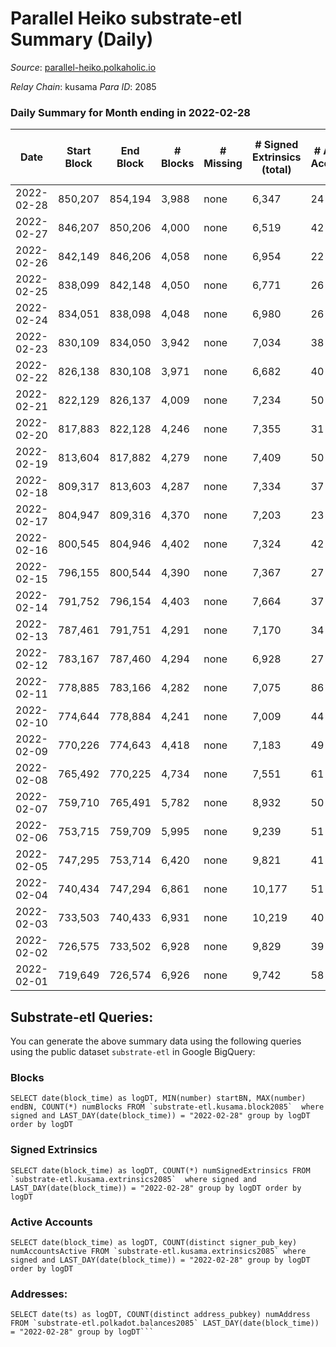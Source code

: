 # Parallel Heiko substrate-etl Summary (Daily)

_Source_: [parallel-heiko.polkaholic.io](https://parallel-heiko.polkaholic.io)

*Relay Chain*: kusama
*Para ID*: 2085



### Daily Summary for Month ending in 2022-02-28


| Date | Start Block | End Block | # Blocks | # Missing | # Signed Extrinsics (total) | # Active Accounts | # Addresses with Balances | # Events | # Transfers | # XCM Transfers In | # XCM Transfers Out |
| ---- | ----------- | --------- | -------- | --------- | --------------------------- | ----------------- | ------------------------- | -------- | ----------- | ------------------ | ------------------- |
| 2022-02-28 | 850,207 | 854,194 | 3,988 | none | 6,347 | 24 | 10,959 | 33,962 | 574 ($0.0011) |   |   |
| 2022-02-27 | 846,207 | 850,206 | 4,000 | none | 6,519 | 42 | 10,959 | 34,957 | 837 ($0.0018) |   |   |
| 2022-02-26 | 842,149 | 846,206 | 4,058 | none | 6,954 | 22 | 10,959 | 36,483 | 526 ($0.0011) |   |   |
| 2022-02-25 | 838,099 | 842,148 | 4,050 | none | 6,771 | 26 | 10,959 | 35,784 | 573 ($0.89) |   |   |
| 2022-02-24 | 834,051 | 838,098 | 4,048 | none | 6,980 | 26 | 10,958 | 36,667 | 623 ($0.001) |   |   |
| 2022-02-23 | 830,109 | 834,050 | 3,942 | none | 7,034 | 38 | 10,958 | 36,764 | 707 ($0.0014) |   |   |
| 2022-02-22 | 826,138 | 830,108 | 3,971 | none | 6,682 | 40 | 10,958 | 35,492 | 773 ($0.90) |   |   |
| 2022-02-21 | 822,129 | 826,137 | 4,009 | none | 7,234 | 50 | 10,957 | 37,912 | 907 ($4.47) |   |   |
| 2022-02-20 | 817,883 | 822,128 | 4,246 | none | 7,355 | 31 | 10,956 | 38,714 | 769 ($0.0018) |   |   |
| 2022-02-19 | 813,604 | 817,882 | 4,279 | none | 7,409 | 50 | 10,956 | 39,365 | 1,120 ($8.93) |   |   |
| 2022-02-18 | 809,317 | 813,603 | 4,287 | none | 7,334 | 37 | 10,956 | 38,815 | 864 ($1.30) |   |   |
| 2022-02-17 | 804,947 | 809,316 | 4,370 | none | 7,203 | 23 | 10,955 | 38,186 | 609 ($6.21) |   |   |
| 2022-02-16 | 800,545 | 804,946 | 4,402 | none | 7,324 | 42 | 10,955 | 39,085 | 940 ($0.0018) |   | 1 ($153.24) |
| 2022-02-15 | 796,155 | 800,544 | 4,390 | none | 7,367 | 27 | 10,954 | 38,940 | 662 ($0.0006) |   |   |
| 2022-02-14 | 791,752 | 796,154 | 4,403 | none | 7,664 | 37 | 10,954 | 40,459 | 955 ($0.0009) |   |   |
| 2022-02-13 | 787,461 | 791,751 | 4,291 | none | 7,170 | 34 | 10,953 | 38,129 | 833 ($0.0008) |   |   |
| 2022-02-12 | 783,167 | 787,460 | 4,294 | none | 6,928 | 27 | 10,952 | 37,015 | 671 ($3,736.52) |   |   |
| 2022-02-11 | 778,885 | 783,166 | 4,282 | none | 7,075 | 86 | 10,944 | 37,770 | 870 ($4,713.17) |   |   |
| 2022-02-10 | 774,644 | 778,884 | 4,241 | none | 7,009 | 44 | 10,943 | 37,641 | 1,073 ($0.0014) |   |   |
| 2022-02-09 | 770,226 | 774,643 | 4,418 | none | 7,183 | 49 | 10,943 | 38,720 | 1,102 ($989.55) |   |   |
| 2022-02-08 | 765,492 | 770,225 | 4,734 | none | 7,551 | 61 | 10,943 | 41,120 | 1,390 ($8,937.08) |   |   |
| 2022-02-07 | 759,710 | 765,491 | 5,782 | none | 8,932 | 50 | 10,943 | 48,692 | 1,341 ($0.0037) |   |   |
| 2022-02-06 | 753,715 | 759,709 | 5,995 | none | 9,239 | 51 | 10,943 | 50,197 | 1,192 ($0.002) |   |   |
| 2022-02-05 | 747,295 | 753,714 | 6,420 | none | 9,821 | 41 | 10,943 | 53,231 | 1,061 ($0.0025) |   |   |
| 2022-02-04 | 740,434 | 747,294 | 6,861 | none | 10,177 | 51 | 10,943 | 55,623 | 1,138 ($0.0023) |   |   |
| 2022-02-03 | 733,503 | 740,433 | 6,931 | none | 10,219 | 40 | 10,943 | 56,025 | 1,201 ($1,116.20) |   |   |
| 2022-02-02 | 726,575 | 733,502 | 6,928 | none | 9,829 | 39 | 10,922 | 54,234 | 1,018 ($49.71) |   |   |
| 2022-02-01 | 719,649 | 726,574 | 6,926 | none | 9,742 | 58 | 10,921 | 54,123 | 1,237 ($141.77) |   |   |

## Substrate-etl Queries:
You can generate the above summary data using the following queries using the public dataset `substrate-etl` in Google BigQuery:


### Blocks
```
SELECT date(block_time) as logDT, MIN(number) startBN, MAX(number) endBN, COUNT(*) numBlocks FROM `substrate-etl.kusama.block2085`  where signed and LAST_DAY(date(block_time)) = "2022-02-28" group by logDT order by logDT
```


### Signed Extrinsics
```
SELECT date(block_time) as logDT, COUNT(*) numSignedExtrinsics FROM `substrate-etl.kusama.extrinsics2085`  where signed and LAST_DAY(date(block_time)) = "2022-02-28" group by logDT order by logDT
```


### Active Accounts
```
SELECT date(block_time) as logDT, COUNT(distinct signer_pub_key) numAccountsActive FROM `substrate-etl.kusama.extrinsics2085` where signed and LAST_DAY(date(block_time)) = "2022-02-28" group by logDT order by logDT
```


### Addresses:
```
SELECT date(ts) as logDT, COUNT(distinct address_pubkey) numAddress FROM `substrate-etl.polkadot.balances2085` LAST_DAY(date(block_time)) = "2022-02-28" group by logDT```

